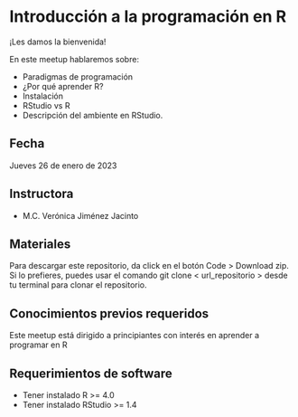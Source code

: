 # Introducción a la programación en R


¡Les damos la bienvenida!

En este meetup hablaremos sobre:
- Paradigmas de programación
- ¿Por qué aprender R?
- Instalación
- RStudio vs R
- Descripción del ambiente en RStudio.

## Fecha 
Jueves 26 de enero de 2023


## Instructora

- M.C. Verónica Jiménez Jacinto


## Materiales

Para descargar este repositorio, da click en el botón Code > Download zip. Si lo prefieres, puedes usar el comando git clone < url_repositorio > desde tu terminal para clonar el repositorio.


## Conocimientos previos requeridos

Este meetup está dirigido a principiantes con interés en aprender a programar en R


## Requerimientos de software

+ Tener instalado R >= 4.0
+ Tener instalado RStudio >= 1.4
